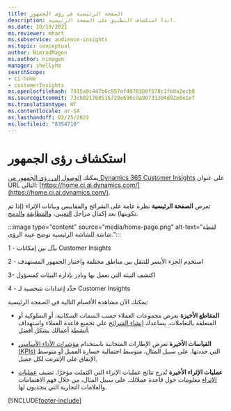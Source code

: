 ```yaml
---
title: الصفحة الرئيسية في رؤى الجمهور
description: ابدأ استكشاف التطبيق على الصفحة الرئيسية.
ms.date: 10/19/2021
ms.reviewer: mhart
ms.subservice: audience-insights
ms.topic: conceptual
author: NimrodMagen
ms.author: nimagen
manager: shellyha
searchScope:
- ci-home
- customerInsights
ms.openlocfilehash: 7915a9c447b6c957ef4078380f578c1fb0a2ecb8
ms.sourcegitcommit: 73cb021760516729e696c9a90731304d92e0e1ef
ms.translationtype: HT
ms.contentlocale: ar-SA
ms.lasthandoff: 02/25/2022
ms.locfileid: "8354710"
---
```

# <a name="explore-audience-insights"></a>استكشاف رؤى الجمهور

يمكنك [الوصول إلى رؤى الجمهور من Dynamics 365 Customer Insights](https://home.ci.ai.dynamics.com/) على عنوان URL التالي: [https://home.ci.ai.dynamics.com/](https://home.ci.ai.dynamics.com/).

تعرض **الصفحة الرئيسية** نظرة عامة على الشرائح والمقاييس وبيانات الإثراء (إذا تم تكوينها) بعد إكمال مراحل [التعيين](map-entities.md)، و[المطابقة](match-entities.md) و[الدمج](merge-entities.md).

:::image type="content" source="media/home-page.png" alt-text="لقطة شاشة للشاشة الرئيسية توضح عينة الرؤى.":::

1 - بدِّل بين إمكانات Customer Insights 

2 - استخدِم الجزء الأيسر للتنقل بين مناطق مختلفة واختيار الجمهور المستهدف

3- اكتشِف البيئة التي تعمل بها وبادِر بإدارة البيئات كمسؤول

4 - حدِّد إعدادات شخصية لـ Customer Insights

يمكنك الآن مشاهدة الأقسام التالية في الصفحة الرئيسية:

- **المقاطع الأخيرة** تعرض مجموعات العملاء حسب السمات السكانية، أو السلوكية أو المتعلقة بالتعاملات. يساعدك [إنشاء الشرائح](segments.md) على تجميع قاعدة العملاء واستهداف أنشطة أعمالك بشكل أفضل.

- **القياسات الأخيرة** تعرض الإطارات المتجانبة باستخدام [مؤشرات الأداء الأساسي (KPIs)](measures.md) التي حددتها. على سبيل المثال، متوسط احتمالية خسارة العميل أو متوسط الإنفاق على الإنترنت لكل عميل.

- **عمليات الإثراء الأخيرة** تُدرج نتائج عمليات الإثراء التي اكتملت مؤخرًا. تضيف [عمليات الإثراء](enrichment-hub.md) معلومات حول قاعدة عملائك. على سبيل المثال، من خلال فهم الاهتمامات والعلامات التجارية التي ينجذبون لها.


[!INCLUDE[footer-include](../includes/footer-banner.md)]
